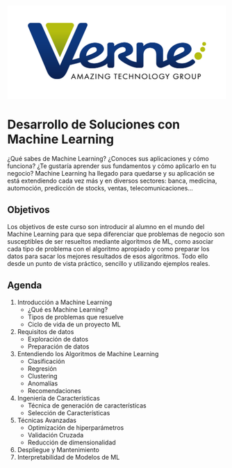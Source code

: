 ![Verne](https://github.com/antoniosql/cursoml/blob/master/logo_VerneGroup_color.png)
# Desarrollo de Soluciones con Machine Learning

¿Qué sabes de Machine Learning? ¿Conoces sus aplicaciones y cómo funciona? ¿Te gustaría aprender sus fundamentos y cómo aplicarlo en tu negocio? 
Machine Learning ha llegado para quedarse y su aplicación se está extendiendo cada vez más y en diversos sectores: banca, medicina, automoción, predicción de stocks, ventas, telecomunicaciones…  

## Objetivos

Los objetivos de este curso son introducir al alumno en el mundo del Machine Learning para que sepa diferenciar que problemas de negocio son susceptibles de ser resueltos mediante algoritmos de ML, como asociar cada tipo de problema con el algoritmo apropiado y como preparar los datos para sacar los mejores resultados de esos algoritmos. Todo ello desde un punto de vista práctico, sencillo y utilizando ejemplos reales. 

## Agenda
1.	Introducción a Machine Learning
    - ¿Qué es Machine Learning?
    - Tipos de problemas que resuelve
    - Ciclo de vida de un proyecto ML
2.	Requisitos de datos
    - Exploración de datos
    - Preparación de datos
3.	Entendiendo los Algoritmos de Machine Learning
    - Clasificación
    - Regresión
    - Clustering
    - Anomalías
    - Recomendaciones
4.	Ingeniería de Características
    - Técnica de generación de características
    - Selección de Características
5.	Técnicas Avanzadas
    - Optimización de hiperparámetros
    - Validación Cruzada
    - Reducción de dimensionalidad
6.	Despliegue y Mantenimiento
7.  Interpretabilidad de Modelos de ML
